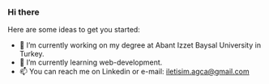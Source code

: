 ### Hi there 

Here are some ideas to get you started:

- 🔭 I’m currently working on my degree at Abant Izzet Baysal University in Turkey.
- 🌱 I’m currently learning web-development.
- 📫 You can reach me on Linkedin or e-mail: iletisim.agca@gmail.com

